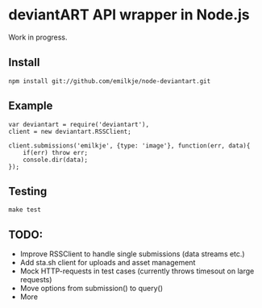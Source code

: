 
deviantART API wrapper in Node.js
=================================

Work in progress.

Install
-------

	npm install git://github.com/emilkje/node-deviantart.git


Example
-------

	var deviantart = require('deviantart'),
	client = new deviantart.RSSClient;

	client.submissions('emilkje', {type: 'image'}, function(err, data){
		if(err) throw err;
		console.dir(data);
	});


Testing
-------

	make test


TODO:
-----

* Improve RSSClient to handle single submissions (data streams etc.)
* Add sta.sh client for uploads and asset management
* Mock HTTP-requests in test cases (currently throws timesout on large requests)
* Move options from submission() to query()
* More
